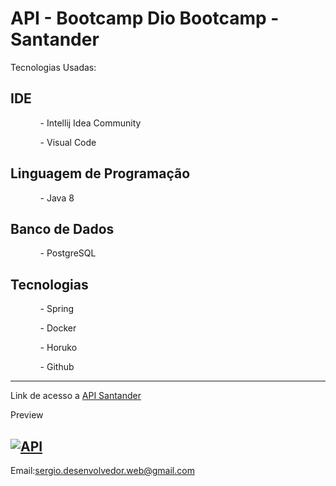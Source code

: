 <h1>API - Bootcamp Dio Bootcamp - Santander</h1>  

Tecnologias Usadas:
<h2>IDE</h2>

<ul>
  <ol>- Intellij Idea Community</ol>
  <ol>- Visual Code</ol>
</ul>

<h2>Linguagem de Programação</h2>

<ul>
  <ol>- Java 8</ol>
</ul>

<h2>Banco de Dados</h2>

<ul>
  <ol>- PostgreSQL</ol>
</ul>

<h2>Tecnologias</h2>

<ul>
  <ol>- Spring</ol>
  <ol>- Docker</ol>
  <ol>- Horuko </ol>
  <ol>- Github </ol>
</ul>

-----------------------------------------------------------------------------
Link de acesso a <a href="https://api-santander-dio.herokuapp.com/bootcamp/swagger-ui/index.html?configUrl=/bootcamp/v3/api-docs/swagger-config#/stock-controller">API Santander</a>

Preview

<a href="https://ibb.co/Tc3cqzQ"><img src="https://i.ibb.co/xhTh8Vn/API.jpg" alt="API" border="0" /></a>
-------------------------------------------------------------------------------

Email:sergio.desenvolvedor.web@gmail.com





